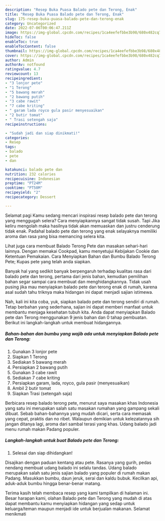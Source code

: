 ```yaml
---
description: "Resep Buka Puasa Balado pete dan Terong, Enak"
title: "Resep Buka Puasa Balado pete dan Terong, Enak"
slug: 175-resep-buka-puasa-balado-pete-dan-terong-enak
category: Uncategorized
date: 2022-07-06T00:06:47.211Z
image: https://img-global.cpcdn.com/recipes/1ca4eefefbbe3b98/680x482cq70/balado-pete-dan-terong-foto-resep-utama.jpg
hideToc: false
enableToc: true
enableTocContent: false
thumbnail: https://img-global.cpcdn.com/recipes/1ca4eefefbbe3b98/680x482cq70/balado-pete-dan-terong-foto-resep-utama.jpg
cover: https://img-global.cpcdn.com/recipes/1ca4eefefbbe3b98/680x482cq70/balado-pete-dan-terong-foto-resep-utama.jpg
author: Admin
authorAv: notfound
ratingvalue: 4.7
reviewcount: 13
recipeingredient:
- "3 lonjor pete"
- "1 Terong"
- "5 bawang merah"
- "2 bawang putih"
- "3 cabe rawit"
- "7 cabe kriting"
- " garam lada royco gula pasir menyesuaikan"
- "2 butir tomat"
- " Trasi setengah saja"
recipeinstructions:

- "Sudah jadi dan siap dinikmati!"
categories:
- Resep
tags:
- balado
- pete
- dan

katakunci: balado pete dan 
nutrition: 232 calories
recipecuisine: Indonesian
preptime: "PT24M"
cooktime: "PT50M"
recipeyield: "2"
recipecategory: Dessert

---
```



Selamat pagi Kamu sedang mencari inspirasi resep balado pete dan terong yang menggugah selera? Cara menyiapkannya sangat tidak susah. Tapi Jika keliru mengolah maka hasilnya tidak akan memuaskan dan justru cenderung tidak enak. Padahal balado pete dan terong yang enak selayaknya memiliki aroma dan rasa yang bisa memancing selera kita.


Lihat juga cara membuat Balado Terong Pete dan masakan sehari-hari lainnya. Dengan memakai Cookpad, kamu menyetujui Kebijakan Cookie dan Ketentuan Pemakaian. Cara Menyiapkan Bahan dan Bumbu Balado Terong Pete; Kupas pete yang telah anda siapkan.

Banyak hal yang sedikit banyak berpengaruh terhadap kualitas rasa dari balado pete dan terong, pertama dari jenis bahan, kemudian pemilihan bahan segar sampai cara membuat dan menghidangkannya. Tidak usah pusing jika mau menyiapkan balado pete dan terong enak di rumah, karena asal sudah tahu triknya maka hidangan ini dapat menjadi sajian istimewa.


Nah, kali ini kita coba, yuk, siapkan balado pete dan terong sendiri di rumah. Tetap berbahan yang sederhana, sajian ini dapat memberi manfaat untuk membantu menjaga kesehatan tubuh kita. Anda dapat menyiapkan Balado pete dan Terong menggunakan 9 jenis bahan dan 0 tahap pembuatan. Berikut ini langkah-langkah untuk membuat hidangannya.

<!--inarticleads1-->

##### Bahan-bahan dan bumbu yang wajib ada untuk menyiapkan Balado pete dan Terong:

1. Gunakan 3 lonjor pete
1. Siapkan 1 Terong
1. Sediakan 5 bawang merah
1. Persiapkan 2 bawang putih
1. Gunakan 3 cabe rawit
1. Sediakan 7 cabe kriting
1. Persiapkan  garam, lada, royco, gula pasir (menyesuaikan)
1. Ambil 2 butir tomat
1. Siapkan  Trasi (setengah saja)


Berbicara resep balado terong pete, menurut saya masakan khas Indonesia yang satu ini merupakan salah satu masakan rumahan yang gampang sekali dibuat. Sebab bahan-bahannya yang mudah dicari, serta cara memasak yang cepat, praktis dan no ribet. Walaupun demikian untuk kelezatannya sih jangan ditanya lagi, aroma dari sambal terasi yang khas. Udang balado jadi menu rumah makan Padang populer. 

<!--inarticleads2-->

##### Langkah-langkah untuk buat Balado pete dan Terong:


1. Selesai dan siap dihidangkan!

Disajikan dengan paduan kentang atau pete. Rasanya yang gurih, pedas nendang membuat udang balado ini selalu tandas. Udang balado merupakan salah satu jenis sajian balado yang populer di rumah makan Padang. Masukkan bumbu, daun jeruk, serai dan kaldu bubuk. Kecilkan api, aduk-aduk bumbu hingga benar-benar matang. 

Terima kasih telah membaca resep yang kami tampilkan di halaman ini. Besar harapan kami, olahan Balado pete dan Terong yang mudah di atas dapat membantu kamu menyiapkan hidangan yang sedap untuk keluarga/teman maupun menjadi ide untuk berjualan makanan. Selamat menikmati
